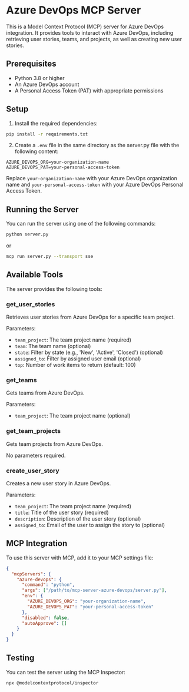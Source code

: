 # Azure DevOps MCP Server

This is a Model Context Protocol (MCP) server for Azure DevOps integration. It provides tools to interact with Azure DevOps, including retrieving user stories, teams, and projects, as well as creating new user stories.

## Prerequisites

- Python 3.8 or higher
- An Azure DevOps account
- A Personal Access Token (PAT) with appropriate permissions

## Setup

1. Install the required dependencies:

```bash
pip install -r requirements.txt
```

2. Create a `.env` file in the same directory as the server.py file with the following content:

```
AZURE_DEVOPS_ORG=your-organization-name
AZURE_DEVOPS_PAT=your-personal-access-token
```

Replace `your-organization-name` with your Azure DevOps organization name and `your-personal-access-token` with your Azure DevOps Personal Access Token.

## Running the Server

You can run the server using one of the following commands:

```bash
python server.py
```

or

```bash
mcp run server.py --transport sse
```

## Available Tools

The server provides the following tools:

### get_user_stories

Retrieves user stories from Azure DevOps for a specific team project.

Parameters:
- `team_project`: The team project name (required)
- `team`: The team name (optional)
- `state`: Filter by state (e.g., 'New', 'Active', 'Closed') (optional)
- `assigned_to`: Filter by assigned user email (optional)
- `top`: Number of work items to return (default: 100)

### get_teams

Gets teams from Azure DevOps.

Parameters:
- `team_project`: The team project name (optional)

### get_team_projects

Gets team projects from Azure DevOps.

No parameters required.

### create_user_story

Creates a new user story in Azure DevOps.

Parameters:
- `team_project`: The team project name (required)
- `title`: Title of the user story (required)
- `description`: Description of the user story (optional)
- `assigned_to`: Email of the user to assign the story to (optional)

## MCP Integration

To use this server with MCP, add it to your MCP settings file:

```json
{
  "mcpServers": {
    "azure-devops": {
      "command": "python",
      "args": ["/path/to/mcp-server-azure-devops/server.py"],
      "env": {
        "AZURE_DEVOPS_ORG": "your-organization-name",
        "AZURE_DEVOPS_PAT": "your-personal-access-token"
      },
      "disabled": false,
      "autoApprove": []
    }
  }
}
```

## Testing

You can test the server using the MCP Inspector:

```bash
npx @modelcontextprotocol/inspector
```
